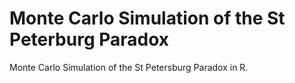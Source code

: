 # Monte Carlo Simulation of the St Peterburg Paradox
 Monte Carlo Simulation of the St Petersburg Paradox in R. 
